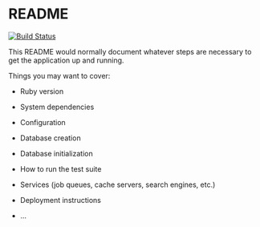 # README

[![Build Status](https://travis-ci.org/joshrendek/mblog.svg?branch=master)](https://travis-ci.org/joshrendek/mblog)

This README would normally document whatever steps are necessary to get the
application up and running.

Things you may want to cover:

* Ruby version

* System dependencies

* Configuration

* Database creation

* Database initialization

* How to run the test suite

* Services (job queues, cache servers, search engines, etc.)

* Deployment instructions

* ...
